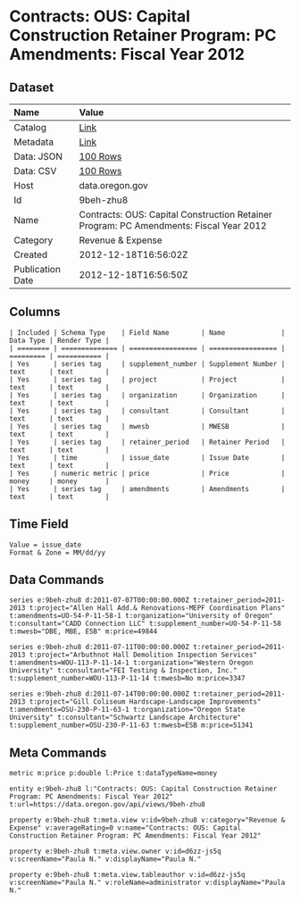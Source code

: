 # Contracts: OUS: Capital Construction Retainer Program: PC Amendments: Fiscal Year 2012

## Dataset

| Name | Value |
| :--- | :---- |
| Catalog | [Link](https://catalog.data.gov/dataset/contracts-ous-capital-construction-retainer-program-pc-amendments-fiscal-year-2012-b5279) |
| Metadata | [Link](https://data.oregon.gov/api/views/9beh-zhu8) |
| Data: JSON | [100 Rows](https://data.oregon.gov/api/views/9beh-zhu8/rows.json?max_rows=100) |
| Data: CSV | [100 Rows](https://data.oregon.gov/api/views/9beh-zhu8/rows.csv?max_rows=100) |
| Host | data.oregon.gov |
| Id | 9beh-zhu8 |
| Name | Contracts: OUS: Capital Construction Retainer Program: PC Amendments: Fiscal Year 2012 |
| Category | Revenue & Expense |
| Created | 2012-12-18T16:56:02Z |
| Publication Date | 2012-12-18T16:56:50Z |

## Columns

```ls
| Included | Schema Type    | Field Name        | Name              | Data Type | Render Type |
| ======== | ============== | ================= | ================= | ========= | =========== |
| Yes      | series tag     | supplement_number | Supplement Number | text      | text        |
| Yes      | series tag     | project           | Project           | text      | text        |
| Yes      | series tag     | organization      | Organization      | text      | text        |
| Yes      | series tag     | consultant        | Consultant        | text      | text        |
| Yes      | series tag     | mwesb             | MWESB             | text      | text        |
| Yes      | series tag     | retainer_period   | Retainer Period   | text      | text        |
| Yes      | time           | issue_date        | Issue Date        | text      | text        |
| Yes      | numeric metric | price             | Price             | money     | money       |
| Yes      | series tag     | amendments        | Amendments        | text      | text        |
```

## Time Field

```ls
Value = issue_date
Format & Zone = MM/dd/yy
```

## Data Commands

```ls
series e:9beh-zhu8 d:2011-07-07T00:00:00.000Z t:retainer_period=2011-2013 t:project="Allen Hall Add.& Renovations-MEPF Coordination Plans" t:amendments=UO-54-P-11-58-1 t:organization="University of Oregon" t:consultant="CADD Connection LLC" t:supplement_number=UO-54-P-11-58 t:mwesb="DBE, MBE, ESB" m:price=49844

series e:9beh-zhu8 d:2011-07-11T00:00:00.000Z t:retainer_period=2011-2013 t:project="Arbuthnot Hall Demolition Inspection Services" t:amendments=WOU-113-P-11-14-1 t:organization="Western Oregon University" t:consultant="FEI Testing & Inspection, Inc." t:supplement_number=WOU-113-P-11-14 t:mwesb=No m:price=3347

series e:9beh-zhu8 d:2011-07-14T00:00:00.000Z t:retainer_period=2011-2013 t:project="Gill Coliseum Hardscape-Landscape Improvements" t:amendments=OSU-230-P-11-63-1 t:organization="Oregon State University" t:consultant="Schwartz Landscape Architecture" t:supplement_number=OSU-230-P-11-63 t:mwesb=ESB m:price=51341
```

## Meta Commands

```ls
metric m:price p:double l:Price t:dataTypeName=money

entity e:9beh-zhu8 l:"Contracts: OUS: Capital Construction Retainer Program: PC Amendments: Fiscal Year 2012" t:url=https://data.oregon.gov/api/views/9beh-zhu8

property e:9beh-zhu8 t:meta.view v:id=9beh-zhu8 v:category="Revenue & Expense" v:averageRating=0 v:name="Contracts: OUS: Capital Construction Retainer Program: PC Amendments: Fiscal Year 2012"

property e:9beh-zhu8 t:meta.view.owner v:id=d6zz-js5q v:screenName="Paula N." v:displayName="Paula N."

property e:9beh-zhu8 t:meta.view.tableauthor v:id=d6zz-js5q v:screenName="Paula N." v:roleName=administrator v:displayName="Paula N."
```